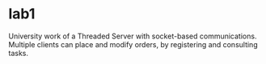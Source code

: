 # lab1

University work of a Threaded Server with socket-based communications. Multiple clients can place and modify orders, by registering and consulting tasks.

